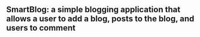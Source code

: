 ## SmartBlog: a simple blogging application that allows a user to add a blog, posts to the blog, and users to comment